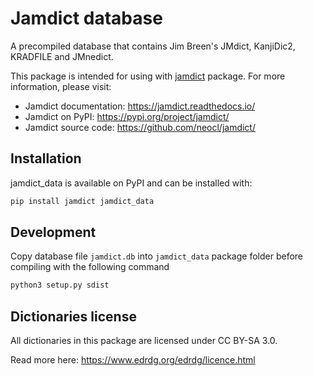 # Jamdict database

A precompiled database that contains Jim Breen's JMdict, KanjiDic2, KRADFILE and JMnedict.

This package is intended for using with [jamdict](https://pypi.org/project/jamdict/) package.
For more information, please visit:

- Jamdict documentation: https://jamdict.readthedocs.io/
- Jamdict on PyPI: https://pypi.org/project/jamdict/
- Jamdict source code: https://github.com/neocl/jamdict/

## Installation

jamdict_data is available on PyPI and can be installed with:

```bash
pip install jamdict jamdict_data
```

## Development

Copy database file `jamdict.db` into `jamdict_data` package folder before compiling with the following command

```bash
python3 setup.py sdist
```

## Dictionaries license

All dictionaries in this package are licensed under CC BY-SA 3.0.

Read more here: https://www.edrdg.org/edrdg/licence.html
